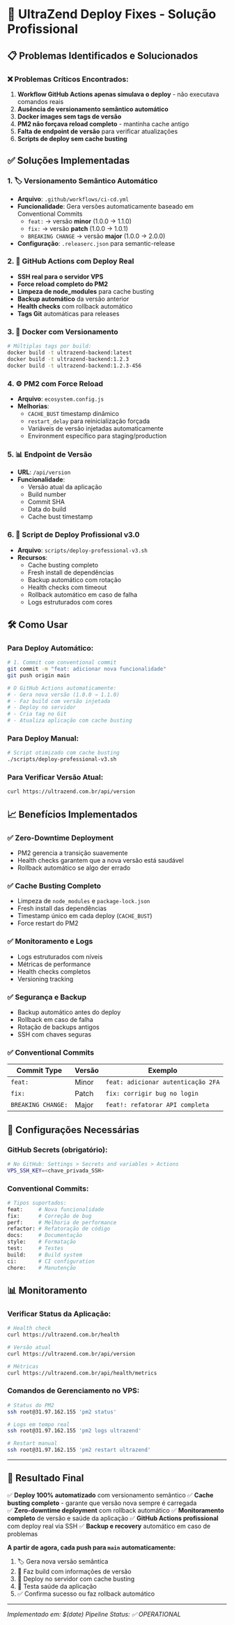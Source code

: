 # 🚀 UltraZend Deploy Fixes - Solução Profissional

## 📋 Problemas Identificados e Solucionados

### ❌ Problemas Críticos Encontrados:
1. **Workflow GitHub Actions apenas simulava o deploy** - não executava comandos reais
2. **Ausência de versionamento semântico automático**
3. **Docker images sem tags de versão**
4. **PM2 não forçava reload completo** - mantinha cache antigo
5. **Falta de endpoint de versão** para verificar atualizações
6. **Scripts de deploy sem cache busting**

## ✅ Soluções Implementadas

### 1. 🏷️ Versionamento Semântico Automático
- **Arquivo**: `.github/workflows/ci-cd.yml`
- **Funcionalidade**: Gera versões automaticamente baseado em Conventional Commits
  - `feat:` → versão **minor** (1.0.0 → 1.1.0)
  - `fix:` → versão **patch** (1.0.0 → 1.0.1)
  - `BREAKING CHANGE` → versão **major** (1.0.0 → 2.0.0)
- **Configuração**: `.releaserc.json` para semantic-release

### 2. 🔄 GitHub Actions com Deploy Real
- **SSH real para o servidor VPS**
- **Force reload completo do PM2**
- **Limpeza de node_modules** para cache busting
- **Backup automático** da versão anterior
- **Health checks** com rollback automático
- **Tags Git** automáticas para releases

### 3. 🐳 Docker com Versionamento
```bash
# Múltiplas tags por build:
docker build -t ultrazend-backend:latest
docker build -t ultrazend-backend:1.2.3
docker build -t ultrazend-backend:1.2.3-456
```

### 4. ⚙️ PM2 com Force Reload
- **Arquivo**: `ecosystem.config.js`
- **Melhorias**:
  - `CACHE_BUST` timestamp dinâmico
  - `restart_delay` para reinicialização forçada
  - Variáveis de versão injetadas automaticamente
  - Environment específico para staging/production

### 5. 📊 Endpoint de Versão
- **URL**: `/api/version`
- **Funcionalidade**: 
  - Versão atual da aplicação
  - Build number
  - Commit SHA
  - Data do build
  - Cache bust timestamp

### 6. 🚀 Script de Deploy Profissional v3.0
- **Arquivo**: `scripts/deploy-professional-v3.sh`
- **Recursos**:
  - Cache busting completo
  - Fresh install de dependências
  - Backup automático com rotação
  - Health checks com timeout
  - Rollback automático em caso de falha
  - Logs estruturados com cores

## 🛠️ Como Usar

### Para Deploy Automático:
```bash
# 1. Commit com conventional commit
git commit -m "feat: adicionar nova funcionalidade"
git push origin main

# O GitHub Actions automaticamente:
# - Gera nova versão (1.0.0 → 1.1.0)
# - Faz build com versão injetada
# - Deploy no servidor
# - Cria tag no Git
# - Atualiza aplicação com cache busting
```

### Para Deploy Manual:
```bash
# Script otimizado com cache busting
./scripts/deploy-professional-v3.sh
```

### Para Verificar Versão Atual:
```bash
curl https://ultrazend.com.br/api/version
```

## 📈 Benefícios Implementados

### ✅ Zero-Downtime Deployment
- PM2 gerencia a transição suavemente
- Health checks garantem que a nova versão está saudável
- Rollback automático se algo der errado

### ✅ Cache Busting Completo
- Limpeza de `node_modules` e `package-lock.json`
- Fresh install das dependências
- Timestamp único em cada deploy (`CACHE_BUST`)
- Force restart do PM2

### ✅ Monitoramento e Logs
- Logs estruturados com níveis
- Métricas de performance
- Health checks completos
- Versioning tracking

### ✅ Segurança e Backup
- Backup automático antes do deploy
- Rollback em caso de falha
- Rotação de backups antigos
- SSH com chaves seguras

### ✅ Conventional Commits
| Commit Type | Versão | Exemplo |
|-------------|---------|---------|
| `feat:` | Minor | `feat: adicionar autenticação 2FA` |
| `fix:` | Patch | `fix: corrigir bug no login` |
| `BREAKING CHANGE:` | Major | `feat!: refatorar API completa` |

## 🔧 Configurações Necessárias

### GitHub Secrets (obrigatório):
```bash
# No GitHub: Settings > Secrets and variables > Actions
VPS_SSH_KEY=<chave_privada_SSH>
```

### Conventional Commits:
```bash
# Tipos suportados:
feat:     # Nova funcionalidade
fix:      # Correção de bug  
perf:     # Melhoria de performance
refactor: # Refatoração de código
docs:     # Documentação
style:    # Formatação
test:     # Testes
build:    # Build system
ci:       # CI configuration
chore:    # Manutenção
```

## 📊 Monitoramento

### Verificar Status da Aplicação:
```bash
# Health check
curl https://ultrazend.com.br/health

# Versão atual
curl https://ultrazend.com.br/api/version

# Métricas
curl https://ultrazend.com.br/api/health/metrics
```

### Comandos de Gerenciamento no VPS:
```bash
# Status do PM2
ssh root@31.97.162.155 'pm2 status'

# Logs em tempo real
ssh root@31.97.162.155 'pm2 logs ultrazend'

# Restart manual
ssh root@31.97.162.155 'pm2 restart ultrazend'
```

---

## 🎉 Resultado Final

✅ **Deploy 100% automatizado** com versionamento semântico
✅ **Cache busting completo** - garante que versão nova sempre é carregada  
✅ **Zero-downtime deployment** com rollback automático
✅ **Monitoramento completo** de versão e saúde da aplicação
✅ **GitHub Actions profissional** com deploy real via SSH
✅ **Backup e recovery** automático em caso de problemas

**A partir de agora, cada push para `main` automaticamente:**
1. 🏷️ Gera nova versão semântica
2. 🔨 Faz build com informações de versão
3. 🚀 Deploy no servidor com cache busting
4. 🏥 Testa saúde da aplicação
5. ✅ Confirma sucesso ou faz rollback automático

---

*Implementado em: $(date)*
*Pipeline Status: ✅ OPERATIONAL*